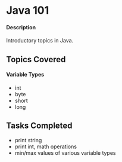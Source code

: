 # Java 101

#### Description
Introductory topics in Java.

## Topics Covered

#### Variable Types
* int
* byte
* short
* long

## Tasks Completed
* print string
* print int, math operations
* min/max values of various variable types
